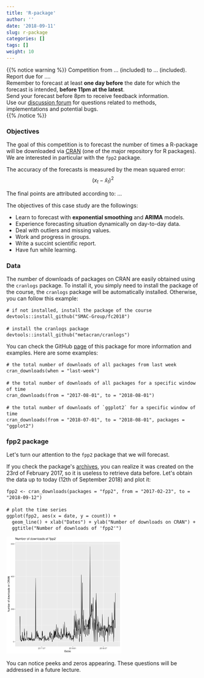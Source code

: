```yaml
---
title: 'R-package'
author: ''
date: '2018-09-11'
slug: r-package
categories: []
tags: []
weight: 10
---
```


{{% notice warning %}}
<i class="far fa-calendar-alt"></i> Competition from ... (included) to ... (included).   
<i class="fas fa-atlas"></i> Report due for ....   
<i class="far fa-clock"></i> Remember to forecast at least **one day before** the date 
for which the forecast is intended, **before 11pm at the latest**.   
<i class="far fa-comments"></i> Send your forecast before 8pm to receive 
feedback information.   
<i class='fa fa-fw fa-users'></i> Use our [discussion forum](https://piazza.com/unil.ch/fall2018/fc2018/home)
for questions related to methods, implementations and potential bugs.   
{{% /notice %}}

### Objectives

The goal of this competition is to forecast the number of times a R-package 
will be downloaded via [CRAN](https://cran.r-project.org/) (one of the major
repository for R packages). We are interested in particular with
the `fpp2` package.

The accuracy of the forecasts is measured by the mean squared error:
$$(x_t - \hat{x}_t)^2$$

The final points are attributed according to:
...

The objectives of this case study are the followings:   

- Learn to forecast with **exponential smoothing** and **ARIMA** models.   
- Experience forecasting situation dynamically on day-to-day data.   
- Deal with outliers and missing values.   
- Work and progress in groups.  
- Write a succint scientific report.   
- Have fun while learning.   

### Data
The number of downloads of packages on CRAN are easily obtained using the `cranlogs` package.
To install it, you simply need to install the package of the course,
the `cranlogs` package will be automatically installed.
Otherwise, you can follow this example:   

```{toml}
# if not installed, install the package of the course
devtools::install_github("SMAC-Group/fc2018")

# install the cranlogs package
devtools::install_github("metacran/cranlogs")
```

You can check the GitHub [page](https://github.com/metacran/cranlogs) of
this package for more information and examples. Here are some examples:

```{toml}
# the total number of downloads of all packages from last week
cran_downloads(when = "last-week")

# the total number of downloads of all packages for a specific window of time
cran_downloads(from = "2017-08-01", to = "2018-08-01")

# the total number of downloads of `ggplot2` for a specific window of time
cran_downloads(from = "2018-07-01", to = "2018-08-01", packages = "ggplot2")
```
### fpp2 package
Let's turn our attention to the `fpp2` package that we will forecast.

If you check the package's [archives](https://cran.r-project.org/src/contrib/Archive/fpp2/),
you can realize it was created on the 23rd of February 2017, so it is useless 
to retrieve data before. Let's obtain the data up to today (12th of September 2018)
and plot it:

```{toml}
fpp2 <- cran_downloads(packages = "fpp2", from = "2017-02-23", to = "2018-09-12")

# plot the time series
ggplot(fpp2, aes(x = date, y = count)) +
  geom_line() + xlab("Dates") + ylab("Number of downloads on CRAN") + 
  ggtitle("Number of downloads of 'fpp2'")
```
<img src="https://raw.githubusercontent.com/SMAC-Group/fc2018_website/master/data/fpp2_1.png" alt="fpp21" width="300px"/> 

You can notice peeks and zeros appearing. These questions will be addressed in a future
lecture.